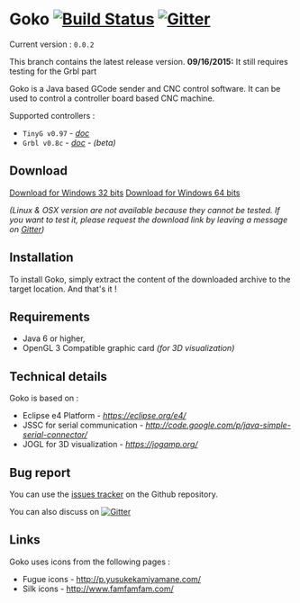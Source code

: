 # Goko [![Build Status](https://travis-ci.org/cncgoko/Goko.svg?branch=dev)](https://travis-ci.org/cncgoko/Goko)  [![Gitter](https://badges.gitter.im/Join%20Chat.svg)](https://gitter.im/cncgoko/Goko?utm_source=badge&utm_medium=badge&utm_campaign=pr-badge&utm_content=body_badge)

Current version  : ```0.0.2```

 This branch contains the latest release version. 
**09/16/2015:** It still requires testing for the Grbl part

Goko is a Java based GCode sender and CNC control software. It can be used to control a controller board based CNC machine. 

Supported controllers :
 - ```TinyG v0.97``` - *[doc](https://github.com/synthetos/TinyG/wiki)* 
 - ```Grbl v0.8c``` - *[doc](https://github.com/grbl/grbl/wiki)* - *(beta)*
  
Download
--------
[Download for Windows 32 bits](https://github.com/cncgoko/Goko/releases/download/v0.0.2/org.goko-win32.win32.x86.zip)
[Download for Windows 64 bits](https://github.com/cncgoko/Goko/releases/download/v0.0.2/org.goko-win32.win32.x86_64.zip)

*(Linux & OSX version are not available because they cannot be tested. If you want to test it, please request the download link by leaving a message on [Gitter]((https://gitter.im/cncgoko/Goko?utm_source=badge&utm_medium=badge&utm_campaign=pr-badge&utm_content=body_badge)))*

Installation
------------
To install Goko, simply extract the content of the downloaded archive to the target location. And that's it !

Requirements
------------
- Java 6 or higher,
- OpenGL 3 Compatible graphic card *(for 3D visualization)*
 
Technical details
-----------------
Goko is based on :
- Eclipse e4 Platform - *https://eclipse.org/e4/*
- JSSC for serial communication - *http://code.google.com/p/java-simple-serial-connector/*
- JOGL for 3D visualization - *https://jogamp.org/*

Bug report
----------
You can use the [issues tracker](https://github.com/cncgoko/Goko/issues) on the Github repository.  

You can also discuss on [![Gitter](https://badges.gitter.im/Join%20Chat.svg)](https://gitter.im/cncgoko/Goko?utm_source=badge&utm_medium=badge&utm_campaign=pr-badge&utm_content=body_badge)

Links
-----
Goko uses icons from the following pages :
- Fugue icons  - http://p.yusukekamiyamane.com/
- Silk icons - http://www.famfamfam.com/

